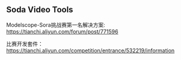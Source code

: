 ## Soda Video Tools

Modelscope-Sora挑战赛第一名解决方案: https://tianchi.aliyun.com/forum/post/771596

比赛开发套件： https://tianchi.aliyun.com/competition/entrance/532219/information
